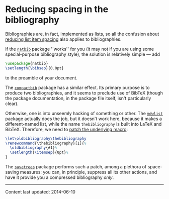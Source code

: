 # Reducing spacing in the bibliography

Bibliographies are, in fact, implemented as lists, so all the
confusion about [reducing list item spacing](./FAQ-complist.html) also
applies to bibliographies.

If the [`natbib`](https://ctan.org/pkg/natbib) package ''works'' for you (it may not if you are using
some special-purpose bibliography style), the solution is relatively
simple&nbsp;&mdash; add
```latex
\usepackage{natbib}
\setlength{\bibsep}{0.0pt}
```
to the preamble of your document.

The [`compactbib`](https://ctan.org/pkg/compactbib) package has a similar effect.  Its primary
purpose is to produce two bibliographies, and it seems to preclude use
of BibTeX (though the package documentation, in the package file
itself, isn't particularly clear).

Otherwise, one is into unseemly hacking of something or other.  The
[`mdwlist`](https://ctan.org/pkg/mdwlist) package actually does the job, but it doesn't work
here, because it makes a different-named list, while the name
`thebibliography` is built into LaTeX and
BibTeX.  Therefore, we need to 
[patch the underlying macro](./FAQ-patch.html):
<!-- {% raw %} -->
```latex
\let\oldbibliography\thebibliography
\renewcommand{\thebibliography}[1]{%
  \oldbibliography{#1}%
  \setlength{\itemsep}{0pt}%
}
```
<!-- {% endraw %} -->
The [`savetrees`](https://ctan.org/pkg/savetrees) package performs such a patch, among a
plethora of space-saving measures: you can, in principle, suppress all
its other actions, and have it provide you a compressed bibliography
_only_.


----

Content last updated: 2014-06-10
